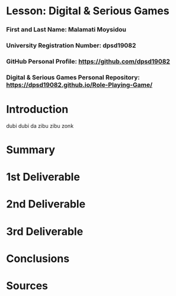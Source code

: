 # Lesson: Digital & Serious Games

### First and Last Name: Malamati Moysidou
### University Registration Number: dpsd19082
### GitHub Personal Profile: https://github.com/dpsd19082
### Digital & Serious Games Personal Repository: https://dpsd19082.github.io/Role-Playing-Game/

# Introduction
dubi dubi da zibu zibu zonk
# Summary


# 1st Deliverable


# 2nd Deliverable


# 3rd Deliverable 


# Conclusions


# Sources
